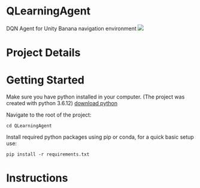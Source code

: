 # QLearningAgent
DQN Agent for Unity Banana navigation environment
![](agent.gif)
# Project Details


# Getting Started

Make sure you have python installed in your computer. (The project was created with python 3.6.12) [download python](https://www.python.org/downloads/)

Navigate to the root of the project:

`cd QLearningAgent` 

Install required python packages using pip or conda, for a quick basic setup use:

`pip install -r requirements.txt` 

# Instructions
